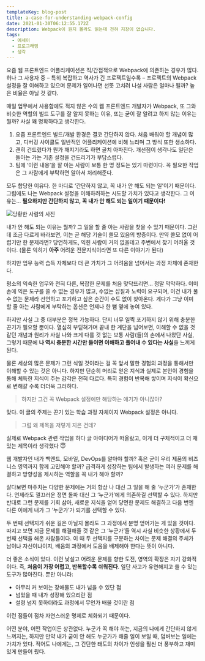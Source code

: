 ```yaml
---
templateKey: blog-post
title: a-case-for-understanding-webpack-config
date: 2021-01-30T06:12:55.172Z
description: Webpack이 뭔지 몰라도 읽는데 전혀 지장이 없습니다.
tags:
  - 에세이
  - 프로그래밍
  - 생각
---
```

요즘 웹 프론트엔드 어플리케이션은 직/간접적으로 Webpack에 의존하는 경우가 많다. 허나 그 사용자 중 – 특히 복잡하고 역사가 긴 프로젝트일수록 – 프로젝트의 Webpack 설정을 잘 이해하고 있으며 문제가 일어나면 선뜻 고치려 나설 사람은 얼마나 될까? 높은 비율은 아닐 것 같다.

매일 업무에서 사용함에도 적지 않은 수의 웹 프론트엔드 개발자가 Webpack, 또 그와 비슷한 역할의 빌드 도구를 잘 알지 못하는 이유, 또는 굳이 잘 알려고 하지 않는 이유는 뭘까? 사실 꽤 명확하다고 생각한다.

1. 요즘 프론트엔드 빌드/개발 환경은 결코 간단하지 않다. 처음 배워야 할 개념이 많고, 디버깅 사이클도 일반적인 어플리케이션에 비해 느리며 그 방식 또한 생소하다.
2. 괜히 건드렸다가 뭔가 깨지기라도 하면 골치 아파진다. 개선점이 생각나도 일단은 돌아는 가는 기존 설정을 건드리기가 부담스럽다.
3. 팀에 ‘이런 내용’을 잘 아는 사람이 보통 한 명 정도는 있기 마련이다. 꼭 필요한 작업은 그 사람에게 부탁하면 알아서 처리해준다.

모두 합당한 이유다. 한 마디로 ‘간단하지 않고, 꼭 내가 안 해도 되는 일’이기 때문이다. 그럼에도 나는 Webpack 설정을 이해하려하는 시도할 가치가 있다고 생각한다. 그 이유는… **필요하지만 간단하지 않고, 꼭 내가 안 해도 되는 일이기 때문이다!**

![당황한 사람의 사진](/assets/a-case-for-understanding-webpack-config/confused.jpg "뭐라고?")

내가 안 해도 되는 이유는 뭘까? 그 일을 할 줄 아는 사람을 찾을 수 있기 때문이다. 그런데 조금 다르게 바라보면, 이는 곧 해당 기술이 쓸모 있음의 방증이다. 만약 쓸모 없이 어렵기만 한 문제라면? 당연하게도, 익힌 사람이 거의 없을테고 주변에서 찾기 어려울 것이다. (물론 익히기 **아주** 어려운 전문지식이라면 또 다른 이야기가 된다) 

하지만 업무 능력 습득 자체보다 더 큰 가치가 그 어려움을 넘어서는 과정 자체에 존재한다.

평소의 익숙한 업무와 전혀 다른, 복잡한 문제를 처음 맞닥뜨리면… 정말 막막하다. 이미 손에 익은 도구를 쓸 수 없는 경우가 많고, 수없는 삽질과 노력이 요구되며,  이건 내가 풀 수 없는 문제라 선언하고 포기하고 싶은 순간이 수도 없이 찾아온다. 게다가 그냥 이미 할 줄 아는 사람에게 부탁하는 옵션은 언제나 한 뼘 옆에 놓여 있다.

하지만 사실 그 중 대부분은 정복 가능하다. 단지 너무 일찍 포기하지 않기 위해 충분한 끈기가 필요할 뿐이다. 열심히 부딛혀가며 끝내 한 계단을 넘어보면, 이해할 수 없을 것 같던 개념과 원리가 사실 나와 크게 다를 것 없는 보통 사람(들)의 손에서 나왔단 사실, 그렇기 때문에 **나 역시 충분한 시간만 들이면 이해하고 풀어내 수 있다는 사실**을 느끼게 된다.

물론 세상의 많은 문제가 그런 식일 것이라는 걸 꼭 앞서 말한 경험의 과정을 통해서만 이해할 수 있는 것은 아니다. 하지만 단순히 머리로 얻은 지식과 실제로 본인이 경험을 통해 체득한 지식이 주는 감각은 전혀 다르다. 특히 경험이 반복해 쌓이며 지식이 확신으로 변해갈 수록 더더욱 그러하다.

> 하지만 그건 꼭 Webpack 설정에만 해당하는 얘기가 아니잖아?

맞다. 이 글의 주제는 끈기 있는 학습 과정 자체이지 Webpack 설정은 아니다.

> 그럼 왜 제목을 저렇게 지은 건데?

실제로 Webpack 관련 작업을 하다 글 아이디어가 떠올랐고, 이게 더 구체적이고 더 재밌는 제목이라 생각했다 😇

웹 개발자인 내가 백엔드, 모바일, DevOps를 알아야 할까? 혹은 굳이 우리 제품의 비즈니스 영역까지 함께 고민해야 할까? 급격하게 성장하는 팀에서 발생하는 여러 문제를 해결하고 방향성을 제시하는 역할을 꼭 내가 해야 할까?

살다보면 마주치는 다양한 문제에는 거의 항상 나 대신 그 일을 해 줄 ‘누군가’가 존재한다. 언제라도 껄끄러운 정면 돌파 대신 그 ‘누군가’에게 의존하길 선택할 수 있다. 하지만 반대로 그런 문제를 기회 삼아, 새로운 지식을 얻어 당면한 문제도 해결하고 다음 번엔 다른 이에게 내가 그 ‘누군가’가 되기를 선택할 수 있다. 

두 번째 선택지가 쉬운 길은 아닐지 몰라도 그 과정에서 분명 얻어가는 게 있을 것이다. 따지고 보면 지금 문제를 해결해줄 것 같은 그 ‘누군가’들 역시 사실 비슷한 상황에서 두 번째 선택을 해온 사람들이다. 이 때 두 선택지를 구분하는 차이는 문제 해결의 주체가 남이냐 자신이냐이지, 배움의 과정에서 도움을 배제해야 한다는 뜻이 아니다.

더 좋은 소식이 있다. 이런 낯설고 어려운 문제를 향한 도전, 영역의 확장은 자기 강화적이다. 즉, **처음이 가장 어렵고, 반복할수록 쉬워진다**. 일단 사고가 유연해지고 쓸 수 있는 도구가 많아진다. 뿐만 아니라:

* 아무리 커 보이는 장애물도 내가 넘을 수 있단 점
* 넘었을 때 내가 성장해 있으리란 점
* 설령 넘지 못하더라도 과정에서 무언가 배울 것이란 점

이런 점들이 점차 자연스러운 명제로 체화되기 때문이다.

어떤 분야, 어떤 작업이든 상관없다. 누군가 꼭 해야 하는, 지금의 나에게 간단하지 않게 느껴지는, 하지만 만약 내가 굳이 안 해도 누군가가 해줄 일이 보일 때, 덤벼보는 일에는 가치가 있다. 적어도 나에게는, 그 간단한 태도의 차이가 인생을 훨씬 더 풍부하고 재미있게 만들어 줬다.